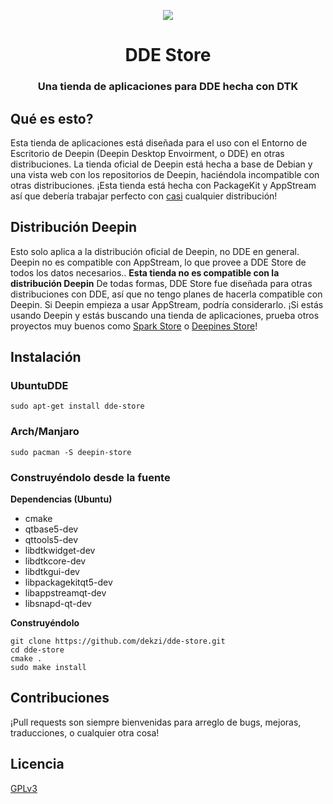 <p align="center"><img src="https://user-images.githubusercontent.com/56656996/99621835-b2d8dc80-29dd-11eb-8183-987e80f8b3a7.png"></p>
<h1 align="center">DDE Store</h1>
<h3 align="center">Una tienda de aplicaciones para DDE hecha con DTK</h3>

## Qué es esto?

Esta tienda de aplicaciones está diseñada para el uso con el Entorno de Escritorio de Deepin (Deepin Desktop Envoirment, o DDE) en otras distribuciones. La tienda oficial de Deepin está hecha a base de Debian y una vista web con los repositorios de Deepin, haciéndola incompatible con otras distribuciones. ¡Esta tienda está hecha con PackageKit y AppStream así que debería trabajar perfecto con [casi](#distribución-deepin) cualquier distribución!

## Distribución Deepin

Esto solo aplica a la distribución oficial de Deepin, no DDE en general. Deepin no es compatible con AppStream, lo que provee a DDE Store de todos los datos necesarios.. **Esta tienda no es compatible con la distribución Deepin** De todas formas, DDE Store fue diseñada para otras distribuciones con DDE, así que no tengo planes de hacerla compatible con Deepin. Si Deepin empieza a usar AppStream, podría considerarlo. ¡Si estás usando Deepin y estás buscando una tienda de aplicaciones, prueba otros proyectos muy buenos como [Spark Store](https://www.spark-app.store) o [Deepines Store](https://deepines.com)!

## Instalación
### UbuntuDDE
```
sudo apt-get install dde-store
```

### Arch/Manjaro
```
sudo pacman -S deepin-store
```

### Construyéndolo desde la fuente
**Dependencias (Ubuntu)**
- cmake
- qtbase5-dev
- qttools5-dev
- libdtkwidget-dev
- libdtkcore-dev
- libdtkgui-dev
- libpackagekitqt5-dev
- libappstreamqt-dev
- libsnapd-qt-dev

**Construyéndolo**
```
git clone https://github.com/dekzi/dde-store.git
cd dde-store
cmake .
sudo make install
```

## Contribuciones
¡Pull requests son siempre bienvenidas para arreglo de bugs, mejoras, traducciones, o cualquier otra cosa!

## Licencia
[GPLv3](../../LICENSE)
